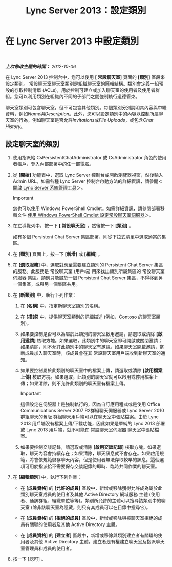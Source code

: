 ﻿---
title: Lync Server 2013：設定類別
TOCTitle: 設定類別
ms:assetid: 4547f514-f0c0-404d-890f-092ddeeac852
ms:mtpsurl: https://technet.microsoft.com/zh-tw/library/JJ204859(v=OCS.15)
ms:contentKeyID: 49290770
ms.date: 08/10/2015
mtps_version: v=OCS.15
ms.translationtype: HT
---

# 在 Lync Server 2013 中設定類別

 

_**上次修改主題的時間：** 2012-10-06_

在 Lync Server 2013 控制台中，您可以使用 **\[ 常設聊天室\]** 頁面的 **\[類別\]** 區段來設定類別。 常設聊天室聊天室類別是組織聊天室的邏輯結構。類別會定義一組預設的存取控制清單 (ACLs)，用於控制可建立或加入聊天室的使用者及使用者群組。您可以利用類別在組織內不同的子部門之間強制執行道德管束。

聊天室類別可包含聊天室，但不可包含其他類別。每個類別分別說明其內容與中繼資料，例如*Name*與*Description*。此外，您可以設定類別中的內容以控制所屬聊天室的行為，例如聊天室是否允許*Invitations*或*File Uploads*，或包含*Chat History*。

## 設定聊天室的類別

1.  使用指派給 CsPersistentChatAdministrator 或 CsAdministrator 角色的使用者帳戶，登入內部部署中的任一部電腦。

2.  從 **\[開始\]** 功能表中，選取 Lync Server 控制台或開啟瀏覽器視窗，然後輸入 Admin URL。如需各種 Lync Server 控制台啟動方法的詳細資訊，請參閱＜ [開啟 Lync Server 系統管理工具](lync-server-2013-open-lync-server-administrative-tools.md)＞。
    
    > [!IMPORTANT]  
    > 您也可以使用 Windows PowerShell Cmdlet。如需詳細資訊，請參閱部署移轉文件 <a href="configuring-persistent-chat-server-by-using-windows-powershell-cmdlets.md">使用 Windows PowerShell Cmdlet 設定常設聊天室伺服器</a>＞。
    


3.  在左導覽列中，按一下 **\[ 常設聊天室\]** ，然後按一下 **\[類別\]** 。
    
    如有多個 Persistent Chat Server 集區部署，則從下拉式清單中選取適當的集區。

4.  在 **\[類別\]** 頁面上，按一下 **\[新增\]** 或 **\[編輯\]** 。

5.  在 **\[選取服務\]** 中，選取對應至需要建立類別的 Persistent Chat Server 集區的服務。此服務是 常設聊天室 (用戶端) 用來找出類別所屬集區的 常設聊天室伺服器 集區。類別只能屬於一個 Persistent Chat Server 集區，不得移到另一個集區，或與另一個集區共用。

6.  在 **\[新類別\]** 中，執行下列作業：
    
    1.  在 **\[名稱\]** 中，指定新聊天室類別的名稱。
    
    2.  在 **\[描述\]** 中，提供聊天室類別的詳細描述 (例如，Contoso 的聊天室類別)。
    
    3.  如果要控制是否可以為屬於此類別的聊天室啟用邀請，請選取或清除 **\[啟用邀請\]** 核取方塊。如果選取，此類別中的聊天室即可開啟或關閉邀請；如果清除，則不允許此類別中的聊天室有邀請。如果聊天室開啟邀請，當新成員加入聊天室時，該成員會在其 常設聊天室用戶端收到新聊天室的通知。
    
    4.  如果要控制屬於此類別的聊天室中的檔案上傳，請選取或清除 **\[啟用檔案上傳\]** 核取方塊。如果選取，此類別的聊天室就可以啟用或停用檔案上傳；如果清除，則不允許此類別的聊天室有檔案上傳。
        
        > [!IMPORTANT]  
        > 這個設定在伺服器上是強制執行的，因為自訂應用程式或是使用 Office Communications Server 2007 R2群組聊天伺服器或 Lync Server 2010 群組聊天的舊版 群組聊天用戶端可以在聊天室中張貼檔案。由於 Lync 2013 用戶端沒有檔案上傳/下載功能，因此如果是單純的 Lync 2013 部署或 Lync 2013 用戶端，就不可能在 常設聊天室伺服器 聊天室中張貼檔案。
        
    
    5.  如果要控制交談記錄，請選取或清除 **\[啟用交談記錄\]** 核取方塊。如果選取，聊天內容會持續存在；如果清除，聊天訊息就不會存在。如果啟用規範，將會依規範儲存聊天內容，但是使用者無法存取較早的訊息。這個選項可用於指派給不需要保存交談記錄的即時、臨時共同作業的聊天室。

7.  在 **\[編輯類別\]** 中，執行下列作業：
    
      - 在 **\[成員資格\]** 的 **\[允許的成員\]** 區段中，新增或移除獲得允許成為屬於此類別聊天室成員的使用者及其他 Active Directory 網域服務 主體 (使用者、通訊群組、組織單位等等)。類別所允許的主體可以搜尋該類別中的聊天室 (除非該聊天室為隱藏，則只有其成員可以在目錄中搜尋它)。
    
      - 在 **\[成員資格\]** 的 **\[拒絕的成員\]** 區段中，新增或移除與被聊天室拒絕的成員有關聯的使用者及其他 Active Directory 主體。
    
      - 在 **\[成員資格\]** 的 **\[建立者\]** 區段中，新增或移除與類別建立者有關聯的使用者及其他 Active Directory 主體。建立者是有權建立聊天室及指派聊天室管理員和成員的使用者。

8.  按一下 \[認可\] 。

